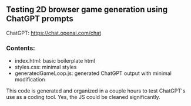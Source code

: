 ## Testing 2D browser game generation using ChatGPT prompts

ChatGPT: https://chat.openai.com/chat

### Contents:

- index.html: basic boilerplate html
- styles.css: minimal styles
- generatedGameLoop.js: generated ChatGPT output with minimal modification

This code is generated and organized in a couple hours to test ChatGPT's use as a coding tool. Yes, the JS could be cleaned significantly.
